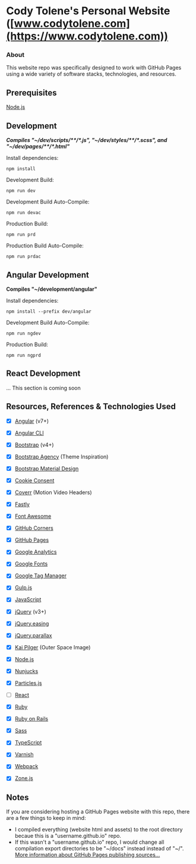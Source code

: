 # Cody Tolene's Personal Website ([www.codytolene.com](https://www.codytolene.com))
### About
This website repo was specifically designed to work with GitHub Pages using a wide variety of software stacks, technologies, and resources. 



## Prerequisites
[Node.js](https://nodejs.org/en/)



## Development
***Compiles "\~/dev/scripts/\*\*/\*.js", "\~/dev/styles/\*\*/\*.scss", and "\~/dev/pages/\*\*/\*.html"***

Install dependencies:
```
npm install
```
Development Build:
```
npm run dev
```
Development Build Auto-Compile:
```
npm run devac
```
Production Build:
```
npm run prd
```
Production Build Auto-Compile:
```
npm run prdac
```



## Angular Development
**Compiles "\~/development/angular"**

Install dependencies:
```
npm install --prefix dev/angular
```
Development Build Auto-Compile:
```
npm run ngdev
```
Production Build:
```
npm run ngprd
```



## React Development
... This section is coming soon



## Resources, References & Technologies Used
- [x] [Angular](https://angular.io/) (v7+)
- [x] [Angular CLI](https://cli.angular.io/)
- [x] [Bootstrap](https://getbootstrap.com/) (v4+)
- [x] [Bootstrap Agency](https://github.com/BlackrockDigital/startbootstrap-agency) (Theme Inspiration)
- [x] [Bootstrap Material Design](https://github.com/mdbootstrap/bootstrap-material-design)
- [x] [Cookie Consent](https://github.com/insites/cookieconsent)
- [x] [Coverr](https://coverr.co) (Motion Video Headers)
- [x] [Fastly](https://www.fastly.com/)
- [x] [Font Awesome](https://fontawesome.com/)
- [x] [GitHub Corners](https://github.com/tholman/github-corners)
- [x] [GitHub Pages](https://pages.github.com/)
- [x] [Google Analytics](https://analytics.google.com/analytics/web/)
- [x] [Google Fonts](https://fonts.google.com/)
- [x] [Google Tag Manager](https://tagmanager.google.com/)
- [x] [Gulp.js](https://gulpjs.com/)
- [x] [JavaScript](https://www.javascript.com/)
- [x] [jQuery](https://jquery.com/) (v3+)
- [x] [jQuery.easing](https://github.com/gdsmith/jquery.easing)
- [x] [jQuery.parallax](https://github.com/pixelcog/parallax.js)
- [x] [Kai Pilger](https://www.pexels.com/@kaip) (Outer Space Image)
- [x] [Node.js](https://nodejs.org/en/)
- [x] [Nunjucks](https://mozilla.github.io/nunjucks/)
- [x] [Particles.js](https://github.com/VincentGarreau/particles.js/)
- [ ] [React](https://reactjs.org/)
- [x] [Ruby](https://www.ruby-lang.org/en/)
- [x] [Ruby on Rails](https://rubyonrails.org/)
- [x] [Sass](https://sass-lang.com/)
- [x] [TypeScript](https://www.typescriptlang.org/)
- [x] [Varnish](http://varnish-cache.org/)
- [x] [Webpack](https://webpack.js.org/)
- [x] [Zone.js](https://github.com/angular/zone.js/)



## Notes
If you are considering hosting a GitHub Pages website with this repo, there are a few things to keep in mind:
- I compiled everything (website html and assets) to the root directory becaue this is a "username.github.io" repo.
- If this wasn't a "username.github.io" repo, I would change all compilation export directories to be "\~/docs" instead instead of "\~/".
[More information about GitHub Pages publishing sources...](https://help.github.com/en/articles/configuring-a-publishing-source-for-github-pages)

